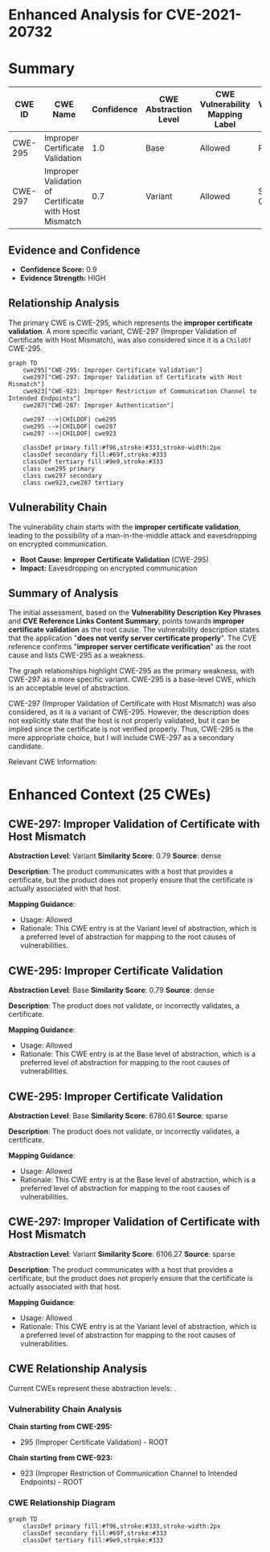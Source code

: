 # Enhanced Analysis for CVE-2021-20732

# Summary
| CWE ID | CWE Name | Confidence | CWE Abstraction Level | CWE Vulnerability Mapping Label | CWE-Vulnerability Mapping Notes |
|---|---|---|---|---|---|
| CWE-295 | Improper Certificate Validation | 1.0 | Base | Allowed | Primary CWE |
| CWE-297 | Improper Validation of Certificate with Host Mismatch | 0.7 | Variant | Allowed | Secondary Candidate |

## Evidence and Confidence

*   **Confidence Score:** 0.9
*   **Evidence Strength:** HIGH

## Relationship Analysis
The primary CWE is CWE-295, which represents the **improper certificate validation**. A more specific variant, CWE-297 (Improper Validation of Certificate with Host Mismatch), was also considered since it is a `ChildOf` CWE-295.

```mermaid
graph TD
    cwe295["CWE-295: Improper Certificate Validation"]
    cwe297["CWE-297: Improper Validation of Certificate with Host Mismatch"]
    cwe923["CWE-923: Improper Restriction of Communication Channel to Intended Endpoints"]
    cwe287["CWE-287: Improper Authentication"]
    
    cwe297 -->|CHILDOF| cwe295
    cwe295 -->|CHILDOF| cwe287
    cwe297 -->|CHILDOF| cwe923

    classDef primary fill:#f96,stroke:#333,stroke-width:2px
    classDef secondary fill:#69f,stroke:#333
    classDef tertiary fill:#9e9,stroke:#333
    class cwe295 primary
    class cwe297 secondary
    class cwe923,cwe287 tertiary
```

## Vulnerability Chain
The vulnerability chain starts with the **improper certificate validation**, leading to the possibility of a man-in-the-middle attack and eavesdropping on encrypted communication.
  - **Root Cause:** **Improper Certificate Validation** (CWE-295)
  - **Impact:** Eavesdropping on encrypted communication

## Summary of Analysis
The initial assessment, based on the **Vulnerability Description Key Phrases** and **CVE Reference Links Content Summary**, points towards **improper certificate validation** as the root cause. The vulnerability description states that the application "**does not verify server certificate properly**". The CVE reference confirms "**improper server certificate verification**" as the root cause and lists CWE-295 as a weakness.

The graph relationships highlight CWE-295 as the primary weakness, with CWE-297 as a more specific variant. CWE-295 is a base-level CWE, which is an acceptable level of abstraction.

CWE-297 (Improper Validation of Certificate with Host Mismatch) was also considered, as it is a variant of CWE-295. However, the description does not explicitly state that the host is not properly validated, but it can be implied since the certificate is not verified properly. Thus, CWE-295 is the more appropriate choice, but I will include CWE-297 as a secondary candidate.

Relevant CWE Information:

# Enhanced Context (25 CWEs)

## CWE-297: Improper Validation of Certificate with Host Mismatch
**Abstraction Level**: Variant
**Similarity Score**: 0.79
**Source**: dense

**Description**:
The product communicates with a host that provides a certificate, but the product does not properly ensure that the certificate is actually associated with that host.

**Mapping Guidance**:
- Usage: Allowed
- Rationale: This CWE entry is at the Variant level of abstraction, which is a preferred level of abstraction for mapping to the root causes of vulnerabilities.

## CWE-295: Improper Certificate Validation
**Abstraction Level**: Base
**Similarity Score**: 0.79
**Source**: dense

**Description**:
The product does not validate, or incorrectly validates, a certificate.

**Mapping Guidance**:
- Usage: Allowed
- Rationale: This CWE entry is at the Base level of abstraction, which is a preferred level of abstraction for mapping to the root causes of vulnerabilities.

## CWE-295: Improper Certificate Validation
**Abstraction Level**: Base
**Similarity Score**: 6780.61
**Source**: sparse

**Description**:
The product does not validate, or incorrectly validates, a certificate.

**Mapping Guidance**:
- Usage: Allowed
- Rationale: This CWE entry is at the Base level of abstraction, which is a preferred level of abstraction for mapping to the root causes of vulnerabilities.

## CWE-297: Improper Validation of Certificate with Host Mismatch
**Abstraction Level**: Variant
**Similarity Score**: 6106.27
**Source**: sparse

**Description**:
The product communicates with a host that provides a certificate, but the product does not properly ensure that the certificate is actually associated with that host.

**Mapping Guidance**:
- Usage: Allowed
- Rationale: This CWE entry is at the Variant level of abstraction, which is a preferred level of abstraction for mapping to the root causes of vulnerabilities.


## CWE Relationship Analysis

Current CWEs represent these abstraction levels: .


### Vulnerability Chain Analysis

**Chain starting from CWE-295:**
- 295 (Improper Certificate Validation) - ROOT


**Chain starting from CWE-923:**
- 923 (Improper Restriction of Communication Channel to Intended Endpoints) - ROOT



### CWE Relationship Diagram

```mermaid
graph TD
    classDef primary fill:#f96,stroke:#333,stroke-width:2px
    classDef secondary fill:#69f,stroke:#333
    classDef tertiary fill:#9e9,stroke:#333
```